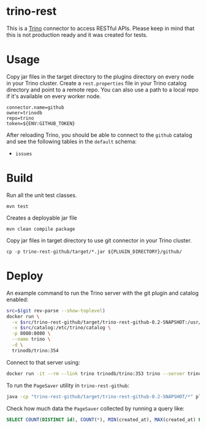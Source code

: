trino-rest
==========

This is a [Trino](http://trino.io/) connector to access RESTful APIs. Please keep in mind that this is not production ready and it was created for tests.

# Usage

Copy jar files in the target directory to the plugins directory on every node in your Trino cluster.
Create a `rest.properties` file in your Trino catalog directory and point to a remote repo.
You can also use a path to a local repo if it's available on every worker node.

```
connector.name=github
owner=trinodb
repo=trino
token=${ENV:GITHUB_TOKEN}
```

After reloading Trino, you should be able to connect to the `github` catalog and see the following tables in the `default` schema:
* `issues`

# Build

Run all the unit test classes.
```
mvn test
```

Creates a deployable jar file
```
mvn clean compile package
```

Copy jar files in target directory to use git connector in your Trino cluster.
```
cp -p trino-rest-github/target/*.jar ${PLUGIN_DIRECTORY}/github/
```

# Deploy

An example command to run the Trino server with the git plugin and catalog enabled:

```bash
src=$(git rev-parse --show-toplevel)
docker run \
  -v $src/trino-rest-github/target/trino-rest-github-0.2-SNAPSHOT:/usr/lib/trino/plugin/github \
  -v $src/catalog:/etc/trino/catalog \
  -p 8080:8080 \
  --name trino \
  -d \
  trinodb/trino:354
```

Connect to that server using:
```bash
docker run -it --rm --link trino trinodb/trino:353 trino --server trino:8080 --catalog github --schema default
```

To run the `PageSaver` utility in `trino-rest-github`:
```bash
java -cp "trino-rest-github/target/trino-rest-github-0.2-SNAPSHOT/*" pl.net.was.rest.github.Sync
```

Check how much data the `PageSaver` collected by running a query like:
```sql
SELECT COUNT(DISTINCT id), COUNT(*), MIN(created_at), MAX(created_at) FROM runs;
```
